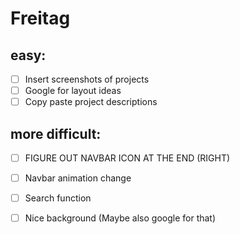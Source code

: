 # Freitag

## easy:
- [ ] Insert screenshots of projects
- [ ] Google for layout ideas
- [ ] Copy paste project descriptions

## more difficult:
- [ ] FIGURE OUT NAVBAR ICON AT THE END (RIGHT)
- [ ] Navbar animation change
- [ ] Search function

- [ ] Nice background (Maybe also google for that)